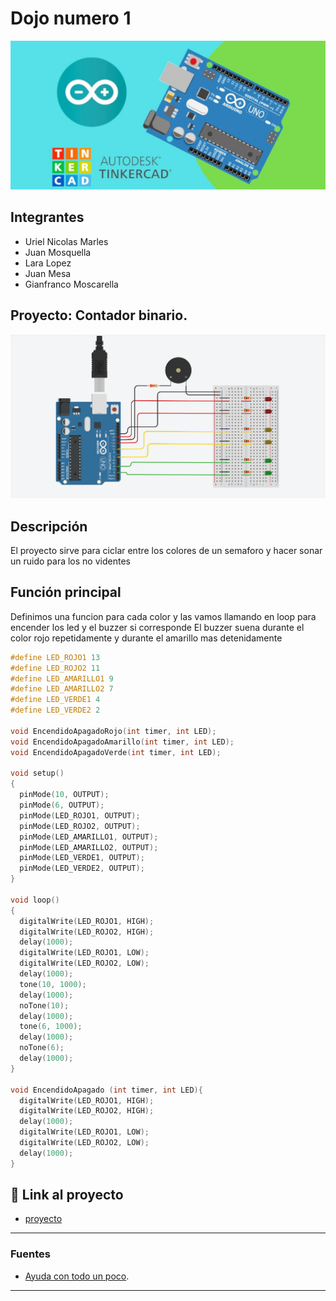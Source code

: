 # Dojo numero 1

![Tinkercad](./img/portada.jpg)

## Integrantes

- Uriel Nicolas Marles
- Juan Mosquella
- Lara Lopez
- Juan Mesa
- Gianfranco Moscarella

## Proyecto: Contador binario.

![Tinkercad](./img/proyecto.png)

## Descripción

El proyecto sirve para ciclar entre los colores de un semaforo y hacer sonar un ruido para los no videntes

## Función principal

Definimos una funcion para cada color y las vamos llamando en loop para encender los led y el buzzer si corresponde
El buzzer suena durante el color rojo repetidamente y durante el amarillo mas detenidamente

```C (lenguaje en el que esta escrito)
#define LED_ROJO1 13
#define LED_ROJO2 11
#define LED_AMARILLO1 9
#define LED_AMARILLO2 7
#define LED_VERDE1 4
#define LED_VERDE2 2

void EncendidoApagadoRojo(int timer, int LED);
void EncendidoApagadoAmarillo(int timer, int LED);
void EncendidoApagadoVerde(int timer, int LED);

void setup()
{
  pinMode(10, OUTPUT);
  pinMode(6, OUTPUT);
  pinMode(LED_ROJO1, OUTPUT);
  pinMode(LED_ROJO2, OUTPUT);
  pinMode(LED_AMARILLO1, OUTPUT);
  pinMode(LED_AMARILLO2, OUTPUT);
  pinMode(LED_VERDE1, OUTPUT);
  pinMode(LED_VERDE2, OUTPUT);
}

void loop()
{
  digitalWrite(LED_ROJO1, HIGH);
  digitalWrite(LED_ROJO2, HIGH);
  delay(1000);
  digitalWrite(LED_ROJO1, LOW);
  digitalWrite(LED_ROJO2, LOW);
  delay(1000);
  tone(10, 1000);
  delay(1000);
  noTone(10);
  delay(1000);
  tone(6, 1000);
  delay(1000);
  noTone(6);
  delay(1000);
}

void EncendidoApagado (int timer, int LED){
  digitalWrite(LED_ROJO1, HIGH);
  digitalWrite(LED_ROJO2, HIGH);
  delay(1000);
  digitalWrite(LED_ROJO1, LOW);
  digitalWrite(LED_ROJO2, LOW);
  delay(1000);
}
```

## :robot: Link al proyecto

- [proyecto](https://www.tinkercad.com/things/dmgoLIgGcsh-dojo-1/editel?sharecode=rWWzi3lzdYeWcuitYQWjdzwbYWgGw77Cm75HwlfJz3k)

---

### Fuentes

- [Ayuda con todo un poco](https://chat.openai.com/).

---
